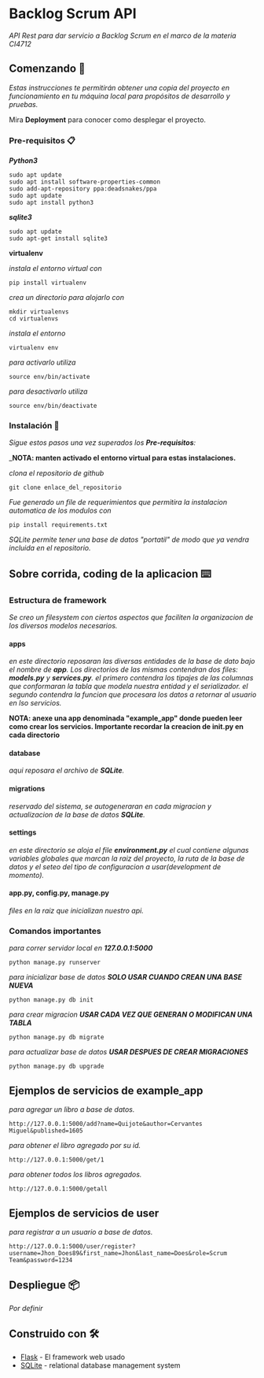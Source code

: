 # Backlog Scrum API

_API Rest para dar servicio a Backlog Scrum en el marco de la materia CI4712_

## Comenzando 🚀

_Estas instrucciones te permitirán obtener una copia del proyecto en funcionamiento en tu máquina local para propósitos de desarrollo y pruebas._

Mira **Deployment** para conocer como desplegar el proyecto.


### Pre-requisitos 📋

_**Python3**_
```
sudo apt update
sudo apt install software-properties-common
sudo add-apt-repository ppa:deadsnakes/ppa
sudo apt update
sudo apt install python3
```

_**sqlite3**_
```
sudo apt update
sudo apt-get install sqlite3
```

**virtualenv**

_instala el entorno virtual con_
```
pip install virtualenv
```

_crea un directorio para alojarlo con_
```
mkdir virtualenvs
cd virtualenvs
```

_instala el entorno_
```
virtualenv env
```

_para activarlo utiliza_
```
source env/bin/activate
```

_para desactivarlo utiliza_
```
source env/bin/deactivate
```

### Instalación 🔧

_Sigue estos pasos una vez superados los **Pre-requisitos**:_

_**NOTA: manten activado el entorno virtual para estas instalaciones.**

_clona el repositorio de github_

```
git clone enlace_del_repositorio
```

_Fue generado un file de requerimientos que permitira la instalacion automatica de los modulos con_

```
pip install requirements.txt
```

_SQLite permite tener una base de datos "portatil" de modo que ya vendra incluida en el repositorio._


## Sobre corrida, coding de la aplicacion ⌨️

### Estructura de framework

_Se creo un filesystem con ciertos aspectos que faciliten la organizacion de los diversos modelos necesarios._

#### apps
_en este directorio reposaran las diversas entidades de la base de dato bajo el nombre de **app**._
_Los directorios de las mismas contendran dos files: **models.py** y **services.py**._
_el primero contendra los tipajes de las columnas que conformaran la tabla que modela nuestra entidad y el serializador._
_el segundo contendra la funcion que procesara los datos a retornar al usuario en lso servicios._

**NOTA: anexe una app denominada "example_app" donde pueden leer como crear los servicios. Importante recordar la creacion de __init__.py en cada directorio**

#### database
_aqui reposara el archivo de **SQLite**._

#### migrations
_reservado del sistema, se autogeneraran en cada migracion y actualizacion de la base de datos **SQLite**._

#### settings
_en este directorio se aloja el file **environment.py** el cual contiene algunas variables globales que marcan la raiz del proyecto, la ruta de la base de datos y el seteo del tipo de configuracion a usar(development de momento)._

#### app.py, config.py, manage.py
_files en la raiz que inicializan nuestro api._

### Comandos importantes

_para correr servidor local en **127.0.0.1:5000**_
```
python manage.py runserver
```

_para inicializar base de datos **SOLO USAR CUANDO CREAN UNA BASE NUEVA**_
```
python manage.py db init                                                                                                  
```

_para crear migracion **USAR CADA VEZ QUE GENERAN O MODIFICAN UNA TABLA**_
```
python manage.py db migrate                                                                                                  
```

_para actualizar base de datos **USAR DESPUES DE CREAR MIGRACIONES**_
```
python manage.py db upgrade                                                                                                  
```

## Ejemplos de servicios de example_app

_para agregar un libro a base de datos._
```
http://127.0.0.1:5000/add?name=Quijote&author=Cervantes Miguel&published=1605
```

_para obtener el libro agregado por su id._
```
http://127.0.0.1:5000/get/1
```

_para obtener todos los libros agregados._
```
http://127.0.0.1:5000/getall
```


## Ejemplos de servicios de user

_para registrar a un usuario a base de datos._
```
http://127.0.0.1:5000/user/register?username=Jhon_Does89&first_name=Jhon&last_name=Does&role=Scrum Team&password=1234
```


## Despliegue 📦

_Por definir_

## Construido con 🛠️

* [Flask](https://flask.palletsprojects.com/en/1.1.x/) - El framework web usado
* [SQLite](https://www.sqlite.org/index.html) - relational database management system
